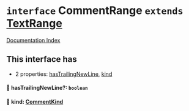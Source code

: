 # `interface` CommentRange `extends` [TextRange](../private.interface.TextRange/README.md)

[Documentation Index](../README.md)

## This interface has

- 2 properties:
[hasTrailingNewLine](#-hastrailingnewline-boolean),
[kind](#-kind-commentkind)


#### 📄 hasTrailingNewLine?: `boolean`



#### 📄 kind: [CommentKind](../private.type.CommentKind/README.md)



